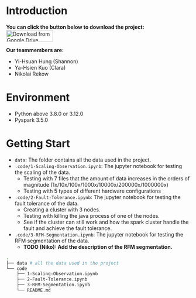 # Introduction 
**You can click the button below to download the project:**
[<img src="https://i.imgur.com/Nkja8PR.png" alt="Download from Google Drive" style="width: 128px; height: 32px;">](https://drive.google.com/drive/folders/16EyKaGnn3eb-FftpjSQLzRr9PReT1TZk?usp=drive_link)

**Our teammembers are:**
- Yi-Hsuan Hung (Shannon)
- Ya-Hsien Kuo (Clara)	
- Nikolai Rekow 

# Environment 
- Python above 3.8.0 or 3.12.0 
- Pyspark 3.5.0

# Getting Start
- `data`: The folder contains all the data used in the project.
- `.code/1-Scaling-Observation.ipynb`: The jupyter notebook for testing the scaling of the data.
  - Testing with 7 files that the amount of data increases in the orders of magnitude (1x/10x/100x/1000x/10000x/200000x/1000000x)
  - Testing with 5 types of different hardware configurations
- `.code/2-Fault-Tolerance.ipynb`: The jupyter notebook for testing the fault tolerance of the data.
  - Creating a cluster with 3 nodes. 
  - Testing with killing the java process of one of the nodes.
  - See if the cluster can still work and how the spark cluster handle the fault and achieve the fault tolerance. 
- `.code/3-RFM-Segmentation.ipynb`: The jupyter notebook for testing the RFM segmentation of the data.
  - **TODO (Niko): Add the description of the RFM segmentation.**

```bash 
.
├── data # all the data used in the project 
└── code
    ├── 1-Scaling-Observation.ipynb
    ├── 2-Fault-Tolerance.ipynb
    ├── 3-RFM-Segmentation.ipynb
    └── README.md
```


